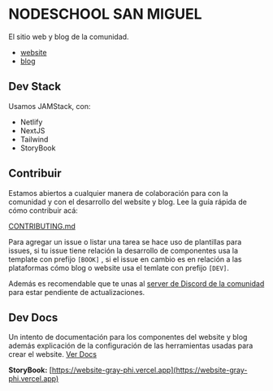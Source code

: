 # NODESCHOOL SAN MIGUEL

El sitio web y blog de la comunidad.

- [website](https://nodeschoolsm.io/)
- [blog](https://nodeschoolsm.io/blog)

## Dev Stack

Usamos JAMStack, con:

- Netlify
- NextJS
- Tailwind
- StoryBook

## Contribuir

Estamos abiertos a cualquier manera de colaboración para con la comunidad y con el desarrollo del website y blog. Lee la guía rápida de cómo contribuir acá:

[CONTRIBUTING.md](./CONTRIBUTING.md)

Para agregar un issue o listar una tarea se hace uso de plantillas para issues, si tu issue tiene relación la desarrollo de componentes usa la template con prefijo `[BOOK]` , si el issue en cambio es en relación a las plataformas cómo blog o website usa el temlate con prefijo `[DEV]`.

Además es recomendable que te unas al [server de Discord de la comunidad](https://discord.nodeschoolsm.io) para estar pendiente de actualizaciones.

## Dev Docs

Un intento de documentación para los componentes del website y blog además explicación de la configuración de las herramientas usadas para crear el website. [Ver Docs](./docs/README.md)

**StoryBook:** [https://website-gray-phi.vercel.app](https://website-gray-phi.vercel.app)